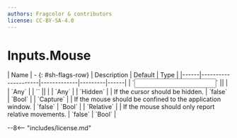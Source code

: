 ```yaml
---
authors: Fragcolor & contributors
license: CC-BY-SA-4.0
---
```



# Inputs.Mouse

<div class="sh-parameters" markdown="1">
| Name | - {: #sh-flags-row} | Description | Default | Type |
|------|---------------------|-------------|---------|------|
| `<input>` || | | `Any` |
| `<output>` || | | `Any` |
| `Hidden` |  | If the cursor should be hidden. | `false` | `Bool` |
| `Capture` |  | If the mouse should be confined to the application window. | `false` | `Bool` |
| `Relative` |  | If the mouse should only report relative movements. | `false` | `Bool` |

</div>



--8<-- "includes/license.md"
